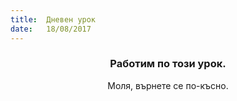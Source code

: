 ```yaml
---
title:  Дневен урок
date:   18/08/2017
---
```


### <center>Работим по този урок.</center>
<center>Моля, върнете се по-късно.</center>